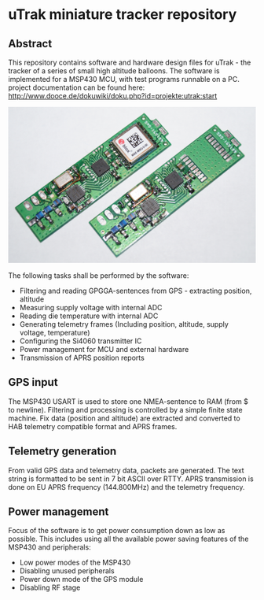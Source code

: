 # uTrak miniature tracker repository

## Abstract 
This repository contains software and hardware design files for uTrak - the tracker of a series of small high altitude balloons. The software is implemented for a MSP430 MCU, with test programs runnable on a PC.
project documentation can be found here: http://www.dooce.de/dokuwiki/doku.php?id=projekte:utrak:start

![uTrak PCB v1](pic/utrak-pcb-v1.jpg)

The following tasks shall be performed by the software:
* Filtering and reading GPGGA-sentences from GPS - extracting position, altitude
* Measuring supply voltage with internal ADC
* Reading die temperature with internal ADC
* Generating telemetry frames (Including position, altitude, supply voltage, temperature)
* Configuring the Si4060 transmitter IC
* Power management for MCU and external hardware
* Transmission of APRS position reports

## GPS input
The MSP430 USART is used to store one NMEA-sentence to RAM (from $ to newline). Filtering and processing is controlled by a simple finite state machine. Fix data (position and altitude) are extracted and converted to HAB telemetry compatible format and APRS frames.

## Telemetry generation
From valid GPS data and telemetry data, packets are generated. The text string is formatted to be sent in 7 bit ASCII over RTTY. APRS transmission is done on EU APRS frequency (144.800MHz) and the telemetry frequency.

## Power management
Focus of the software is to get power consumption down as low as possible. This includes using all the available power saving features of the MSP430 and peripherals:
* Low power modes of the MSP430
* Disabling unused peripherals
* Power down mode of the GPS module
* Disabling RF stage

